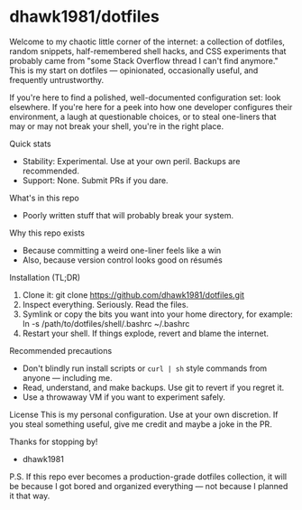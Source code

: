 # dhawk1981/dotfiles

Welcome to my chaotic little corner of the internet: a collection of dotfiles, random snippets, half-remembered shell hacks, and CSS experiments that probably came from "some Stack Overflow thread I can't find anymore." This is my start on dotfiles — opinionated, occasionally useful, and frequently untrustworthy.

If you're here to find a polished, well-documented configuration set: look elsewhere. If you're here for a peek into how one developer configures their environment, a laugh at questionable choices, or to steal one-liners that may or may not break your shell, you're in the right place.

Quick stats
- Stability: Experimental. Use at your own peril. Backups are recommended.
- Support: None. Submit PRs if you dare.

What's in this repo
- Poorly written stuff that will probably break your system.

Why this repo exists
- Because committing a weird one-liner feels like a win
- Also, because version control looks good on résumés

Installation (TL;DR)
1. Clone it:
   git clone https://github.com/dhawk1981/dotfiles.git
2. Inspect everything. Seriously. Read the files.
3. Symlink or copy the bits you want into your home directory, for example:
   ln -s /path/to/dotfiles/shell/.bashrc ~/.bashrc
4. Restart your shell. If things explode, revert and blame the internet.

Recommended precautions
- Don't blindly run install scripts or `curl | sh` style commands from anyone — including me.
- Read, understand, and make backups. Use git to revert if you regret it.
- Use a throwaway VM if you want to experiment safely.

License
This is my personal configuration. Use at your own discretion. If you steal something useful, give me credit and maybe a joke in the PR.

Thanks for stopping by!
- dhawk1981

P.S. If this repo ever becomes a production-grade dotfiles collection, it will be because I got bored and organized everything — not because I planned it that way.